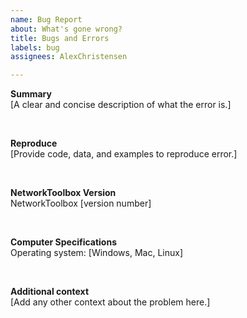 ```yaml
---
name: Bug Report
about: What's gone wrong?
title: Bugs and Errors
labels: bug
assignees: AlexChristensen

---
```


<!-- [Replace everything between the brackets] -->

**Summary** <br />
[A clear and concise description of what the error is.]

<br />

**Reproduce** <br />
[Provide code, data, and examples to reproduce error.]

<br />

**NetworkToolbox Version** <br />
NetworkToolbox [version number]

<br />

**Computer Specifications** <br />
Operating system: [Windows, Mac, Linux]

<br />

**Additional context** <br />
[Add any other context about the problem here.]
